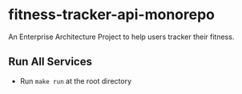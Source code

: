# fitness-tracker-api-monorepo
An Enterprise Architecture Project to help users tracker their fitness.

## Run All Services
- Run `make run` at the root directory